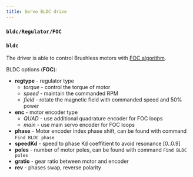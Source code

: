 ```yaml
---
title: Servo BLDC drive
---
```


### `bldc/Regulator/FOC`
### `bldc`

The driver is able to control Brushless motors with [FOC algorithm](https://en.wikipedia.org/wiki/Vector_control_(motor)).

BLDC options (**FOC**):

- **regtype**   - regulator type
    - *torque*  - control the torque of motor
    - *speed*   - maintain the commanded RPM
    - *field*   - rotate the magnetic field with commanded speed and 50% power
- **enc**       - motor encoder type
    - *QUAD*      - use additional quadrature encoder for FOC loops
    - *main*      - use main servo encoder for FOC loops
- **phase**     - Motor encoder index phase shift, can be found with command `Find BLDC phase`
- **speedKd**   - speed to phase Kd coeffitient to avoid resonance [0..0.9]
- **poles**     - number of motor poles, can be found with command `Find BLDC poles`
- **gratio**    - gear ratio between motor and encoder
- **rev**       - phases swap, reverse polarity
